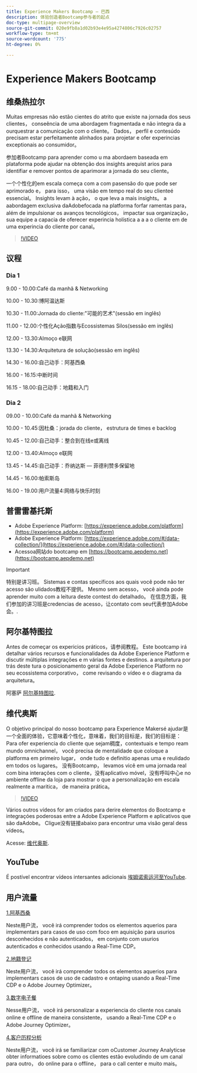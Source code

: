```yaml
---
title: Experience Makers Bootcamp — 巴西
description: 体验创造者Bootcamp参与者的起点
doc-type: multipage-overview
source-git-commit: 020e9fb8a1d02b93e4e95a4274806c7926c02757
workflow-type: tm+mt
source-wordcount: '775'
ht-degree: 0%

---
```


# Experience Makers Bootcamp

## 维桑热拉尔

Muitas empresas não estão cientes do atrito que existe na jornada dos seus clientes， conseência de uma abordagem fragmentada e não integra da a ourquestrar a comunicação com o cliente。 Dados， perfil e contesúdo precisam estar perfeitamente alinhados para projetar e ofer experincias exceptionais ao consumidor。

参加者Bootcamp para aprender como u ma abordaem baseada em plataforma pode ajudar na obtenção dos insights arequist arios para identifiar e remover pontos de aparimorar a jornada do seu cliente。

一个个性化的em escala começa com a com pasensão do que pode ser aprimorado e， para isso， uma visão em tempo real do seu clienteé essencial。 Insights levam à ação， o que leva a mais insights。 a aabordagem exclusiva daAdobefocada na platforma forfar ramentas para， além de impulsionar os avanços tecnológicos， impactar sua organização， sua equipe a capacia de oferecer experincia holística a a a o cliente em de uma experincia do cliente por canal。

>[!VIDEO](https://video.tv.adobe.com/v/344962?quality=12&enable=on)

## 议程

### Dia 1

9.00 - 10.00:Café da manhã &amp; Networking

10.00 - 10.30:博阿温达&#x200B;斯

10.30 - 11.00:Jornada do cliente:&quot;可能的艺术&quot;(sessão em inglês)&#x200B;

11.00 - 12.00:个性化Ação指数与Ecossistemas Silos(sessão em inglês)&#x200B;

12.00 - 13.30:Almoço e联网&#x200B;

13.30 - 14.30:Arquitetura de solução(sessão em inglês)&#x200B;

14.30 - 16.00:自己动手：阿基西桑&#x200B;

16.00 - 16.15:中断时间

16.15 - 18.00:自己动手：地籍和入&#x200B;门


### Dia 2

09.00 - 10.00:Café da manhã &amp; Networking

10.00 - 10.45:因杜桑：jorada do cliente， estrutura de times e backlog

10.45 - 12.00:自己动手：整合到在线e或离线

12.00 - 13.40:Almoço e联网&#x200B;

13.45 - 14.45:自己动手：乔纳达斯 — 菲德利赞多保留地

14.45 - 16.00:帕索斯岛

16.00 - 19.00:用户流量4:网络与快乐时刻


## 普雷雷基托斯

- Adobe Experience Platform: [https://experience.adobe.com/platform](https://experience.adobe.com/platform)
- Adobe Experience Platform: [https://experience.adobe.com/#/data-collection/](https://experience.adobe.com/#/data-collection/)
- Acessoa网站do bootcamp em [https://bootcamp.aepdemo.net](https://bootcamp.aepdemo.net)

>[!IMPORTANT]
>
>特别是讲习班。 Sistemas e contas specíficos aos quais você pode não ter acesso são ulidados教程不提供。 Mesmo sem acesso， você ainda pode aprender muito com a leitura deste contest do detalhado。 在信息方面，我们参加的讲习班是credencias de acesso，让contato com seu代表参加Adobe会。.

## 阿尔基特图拉

Antes de começar os expericios práticos，请参阅教程。 Este bootcamp irá detalhar vários recursos e funcionalidades da Adobe Experience Platform e discutir múltiplas integrações e m várias fontes e destinos. a arquitetura por trás deste tura o posicionamento geral da Adobe Experience Platform no seu ecossistema corporativo， come revisando o vídeo e o diagrama da arquitetura。

阿塞萨 [阿尔基特图拉](https://experienceleague.adobe.com/docs/platform-learn/comprehensive-technical-tutorial-v22/architecture.html?lang=pt-BR).

## 维代奥斯

O objetivo principal do nosso bootcamp para Experience Makersé ajudar是一个全面的体验，它意味着个性化，意味着，我们的目标是，我们的目标是： Para ofer experiencia do cliente que sejam稠度，contextuais e tempo ream mundo omnichannel， você precisa de mentalidade que coloque a platforma em primeiro lugar， onde tudo e definitio apenas uma e reulidado em todos os lugares。 没有Bootcamp， levamos vicê em uma jornada real com bina interações com o cliente，没有aplicativo móvel，没有呼叫中心e no ambiente offline da loja para mostrar o que a personalização em escala realmente a maritica， de maneira prática。

>[!VIDEO](https://video.tv.adobe.com/v/345446?quality=12&enable=on)

Vários outros vídeos for am criados para derire elementos do Bootcamp e integraçóes poderosas entre a Adobe Experience Platform e aplicativos que são daAdobe。 Cligue没有链接abaixo para encontrur uma visão geral dess vídeos。

Acesse: [维代奥斯](https://experienceleague.adobe.com/docs/platform-learn/comprehensive-technical-tutorial-v22/videos.html?lang=pt-BR).

## YouTube

É postível encontrar vídeos intersantes adicionais [埃姆诺索运河至YouTube](https://www.youtube.com/channel/UCUKG2dkZ9pYuZUPebQ21jUw).

## 用户流量

[1.阿基西桑](./uc/uc1/uc1.md)

Neste用户流， você irá comprender todos os elementos aquerios para implementars para casos de uso com foco em aquisição para usurios desconhecidos e não autenticados， em conjunto com usurios autenticados e conhecidos usando a Real-Time CDP。

[2.地籍登记](./uc/uc2/uc2.md)

Neste用户流， você irá comprender todos os elementos aquerios para implementars casos de uso de cadastro e ontaping usando a Real-Time CDP e o Adobe Journey Optimizer。

[3.数字电子餐 ](./uc/uc3/uc3.md)

Nesse用户流， você irá personalizar a experiencia do cliente nos canais online e offline de maneira consistente， usando a Real-Time CDP e o Adobe Journey Optimizer。

[4.客户历程分析](./uc/uc4/uc4.md)

Neste用户流， você irá se familiarizar com oCustomer Journey Analyticse obter informatioes sobre como os clientes estão evoludindo de um canal para outro， do online para o offline， para o call center e muito mais。
